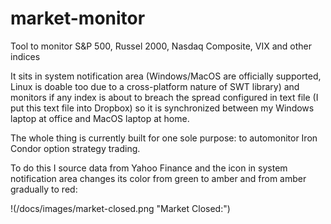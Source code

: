 market-monitor
==============

Tool to monitor S&amp;P 500, Russel 2000, Nasdaq Composite, VIX and other indices

It sits in system notification area (Windows/MacOS are officially supported, Linux is doable too due to a cross-platform nature of SWT library) and monitors if any index is about to breach the spread configured in text file (I put this text file into Dropbox) so it is synchronized between my Windows laptop at office and MacOS laptop at home.

The whole thing is currently built for one sole purpose: to automonitor Iron Condor option strategy trading.

To do this I source data from Yahoo Finance and the icon in system notification area changes its color from 
green to amber and from amber gradually to red:

!(/docs/images/market-closed.png "Market Closed:")
